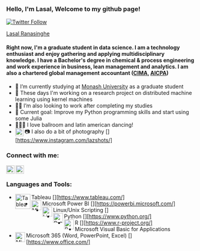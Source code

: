 ### Hello, I'm Lasal, Welcome to my github page!

[![Twitter Follow](https://img.shields.io/twitter/follow/HawkLaZ?style=for-the-badge)](https://twitter.com/intent/user?screen_name=HawkLaZ)
<script type="text/javascript" src="https://platform.linkedin.com/badges/js/profile.js" async defer></script>
<div class="LI-profile-badge"  data-version="v1" data-size="medium" data-locale="en_US" data-type="vertical" data-theme="light" data-vanity="lasalranasinghe"><a class="LI-simple-link" href='https://au.linkedin.com/in/lasalranasinghe?trk=profile-badge'>Lasal Ranasinghe</a></div>

#### Right now, I'm a graduate student in data science. I am a technology enthusiast and enjoy gathering and applying multidisciplinary knowledge. I have a Bachelor's degree in chemical & process engineering and work experience in business, lean management and analytics. I am also a chartered global management accountant ([CIMA](https://www.cimaglobal.com/), [AICPA](https://www.aicpa-cima.com/]))

- 🔭 I’m currently studying at [Monash University](https://www.monash.edu/) as a graduate student
- 🔬 These days I'm working on a research project on distributed machine learning using kernel machines 
- 👨‍💻 I’m also looking to work after completing my studies
- 🥅 Current goal: Improve my Python programming skills and start using some Julia
- 🕺🏽💃 I love ballroom and latin american dancing!
- 📷 I also do a bit of photography [<img align="left" alt="codeSTACKr | Instagram" width="22px" src="https://cdn.jsdelivr.net/npm/simple-icons@v3/icons/instagram.svg" />][https://www.instagram.com/lazshots/]

### Connect with me:

[<img align="left" alt="lasalranasinghe | LinkedIn" width="22px" src="https://cdn.jsdelivr.net/npm/simple-icons@v3/icons/linkedin.svg" />][linkedin]
[<img align="left" alt="HawkLaz | Twitter" width="22px" src="https://cdn.jsdelivr.net/npm/simple-icons@v3/icons/twitter.svg" />][twitter]

<br />

### Languages and Tools:

- Tableau [<img align="left" alt="Tableau visualisation" width="40px" src="https://cdns.tblsft.com/sites/all/themes/tabwat/logo.png" />][https://www.tableau.com/]
- Microsoft Power BI [<img align="left" alt="Microsoft Power BI" width="26px" src="https://powerbi.microsoft.com/pictures/shared/social/social-default-image.png" />][https://powerbi.microsoft.com/]
- Linux/Unix Scripting [<img align="left" alt="Linux and Unix scripting" width="26px" src="https://upload.wikimedia.org/wikipedia/commons/thumb/3/35/Tux.svg/1200px-Tux.svg.png" />]
- Python [<img align="left" alt="Python language" width="26px" src="https://www.python.org/static/img/python-logo.png" />][https://www.python.org/]
- R [<img align="left" alt="R language" width="26px" src="https://www.r-project.org/Rlogo.png" />][https://www.r-project.org/]
- Microsoft Visual Basic for Applications 
- Microsoft 365 (Word, PowerPoint, Excel) [<img align="left" alt="Microsoft Office 365" width="26px" src="https://tr1.cbsistatic.com/hub/i/r/2020/04/27/02a8c5e8-83f9-422a-93d9-8d1fec2a190d/resize/1200x/2b88bc65e7b2d5461c4d7952d39e15cf/new-microsoft365-logo-horiz-c-gray-rgb.jpg" />][https://www.office.com/]

<br />
<br />

<!-- [website]: https://lasalr.github.io/ -->
[twitter]: https://twitter.com/HawkLaZ
<!-- [youtube]:  -->
<!-- [instagram]: https://instagram.com/ -->
[linkedin]: https://www.linkedin.com/in/lasalranasinghe/